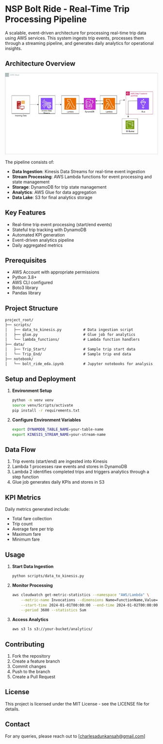 # NSP Bolt Ride - Real-Time Trip Processing Pipeline

A scalable, event-driven architecture for processing real-time trip data using AWS services. This system ingests trip events, processes them through a streaming pipeline, and generates daily analytics for operational insights.

## Architecture Overview

![Architecture Diagram](assets/images/architecture.jpg)

The pipeline consists of:
- **Data Ingestion**: Kinesis Data Streams for real-time event ingestion
- **Stream Processing**: AWS Lambda functions for event processing and state management
- **Storage**: DynamoDB for trip state management
- **Analytics**: AWS Glue for data aggregation
- **Data Lake**: S3 for final analytics storage

## Key Features

- Real-time trip event processing (start/end events)
- Stateful trip tracking with DynamoDB
- Automated KPI generation
- Event-driven analytics pipeline
- Daily aggregated metrics

## Prerequisites

- AWS Account with appropriate permissions
- Python 3.8+
- AWS CLI configured
- Boto3 library
- Pandas library

## Project Structure

```
project_root/
├── scripts/
│   ├── data_to_kinesis.py          # Data ingestion script
│   ├── glue.py                     # Glue job for analytics
│   └── lambda_functions/           # Lambda function handlers
├── data/
│   ├── Trip_Start/                 # Sample trip start data
│   └── Trip_End/                   # Sample trip end data
├── notebook/
│   └── bolt_ride_eda.ipynb         # Jupyter notebooks for analysis
```

## Setup and Deployment

1. **Environment Setup**
   ```bash
   python -m venv venv
   source venv/Scripts/activate
   pip install -r requirements.txt
   ```

2. **Configure Environment Variables**
   ```bash
   export DYNAMODB_TABLE_NAME=your-table-name
   export KINESIS_STREAM_NAME=your-stream-name
   ```

## Data Flow

1. Trip events (start/end) are ingested into Kinesis
2. Lambda 1 processes raw events and stores in DynamoDB
3. Lambda 2 identifies completed trips and triggers analytics through a step function
4. Glue job generates daily KPIs and stores in S3

## KPI Metrics

Daily metrics generated include:
- Total fare collection
- Trip count
- Average fare per trip
- Maximum fare
- Minimum fare

## Usage

1. **Start Data Ingestion**
   ```bash
   python scripts/data_to_kinesis.py
   ```

2. **Monitor Processing**
   ```bash
   aws cloudwatch get-metric-statistics --namespace "AWS/Lambda" \
       --metric-name Invocations --dimensions Name=FunctionName,Value=trip-processor \
       --start-time 2024-01-01T00:00:00 --end-time 2024-01-02T00:00:00 \
       --period 3600 --statistics Sum
   ```

3. **Access Analytics**
   ```bash
   aws s3 ls s3://your-bucket/analytics/
   ```


## Contributing

1. Fork the repository
2. Create a feature branch
3. Commit changes
4. Push to the branch
5. Create a Pull Request

## License

This project is licensed under the MIT License - see the LICENSE file for details.

## Contact

For any queries, please reach out to [charlesadunkansah@gmail.com]

